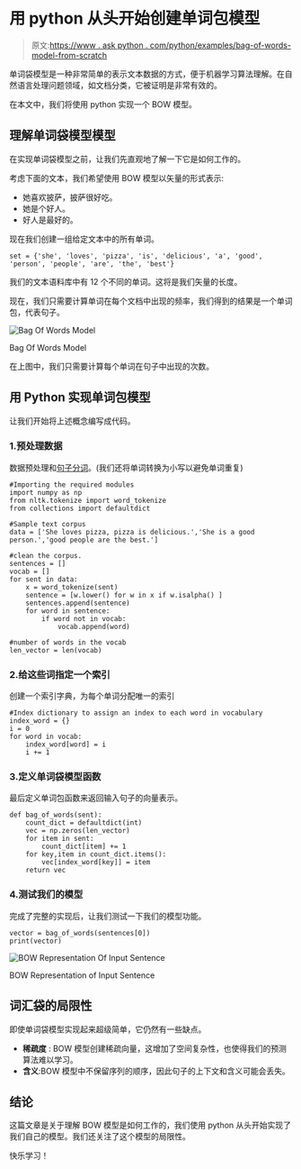 # 用 python 从头开始创建单词包模型

> 原文:[https://www . ask python . com/python/examples/bag-of-words-model-from-scratch](https://www.askpython.com/python/examples/bag-of-words-model-from-scratch)

单词袋模型是一种非常简单的表示文本数据的方式，便于机器学习算法理解。在自然语言处理问题领域，如文档分类，它被证明是非常有效的。

在本文中，我们将使用 python 实现一个 BOW 模型。

## 理解单词袋模型模型

在实现单词袋模型之前，让我们先直观地了解一下它是如何工作的。

考虑下面的文本，我们希望使用 BOW 模型以矢量的形式表示:

*   她喜欢披萨，披萨很好吃。
*   她是个好人。
*   好人是最好的。

现在我们创建一组给定文本中的所有单词。

```
set = {'she', 'loves', 'pizza', 'is', 'delicious', 'a', 'good', 'person', 'people', 'are', 'the', 'best'}

```

我们的文本语料库中有 12 个不同的单词。这将是我们矢量的长度。

现在，我们只需要计算单词在每个文档中出现的频率，我们得到的结果是一个单词包，代表句子。

![Bag Of Words Model](../Images/e2ea0f5ea1f1e4120657d3f4a6dfed94.png)

Bag Of Words Model

在上图中，我们只需要计算每个单词在句子中出现的次数。

## 用 Python 实现单词包模型

让我们开始将上述概念编写成代码。

### 1.预处理数据

数据预处理和[句子分词](https://www.askpython.com/python-modules/tokenization-in-python-using-nltk)。(我们还将单词转换为小写以避免单词重复)

```
#Importing the required modules
import numpy as np
from nltk.tokenize import word_tokenize
from collections import defaultdict 

#Sample text corpus
data = ['She loves pizza, pizza is delicious.','She is a good person.','good people are the best.']

#clean the corpus.
sentences = []
vocab = []
for sent in data:
    x = word_tokenize(sent)
    sentence = [w.lower() for w in x if w.isalpha() ]
    sentences.append(sentence)
    for word in sentence:
        if word not in vocab:
            vocab.append(word)

#number of words in the vocab
len_vector = len(vocab)

```

### 2.给这些词指定一个索引

创建一个索引字典，为每个单词分配唯一的索引

```
#Index dictionary to assign an index to each word in vocabulary
index_word = {}
i = 0
for word in vocab:
    index_word[word] = i 
    i += 1 

```

### 3.定义单词袋模型函数

最后定义单词包函数来返回输入句子的向量表示。

```
def bag_of_words(sent):
    count_dict = defaultdict(int)
    vec = np.zeros(len_vector)
    for item in sent:
        count_dict[item] += 1
    for key,item in count_dict.items():
        vec[index_word[key]] = item
    return vec   

```

### 4.测试我们的模型

完成了完整的实现后，让我们测试一下我们的模型功能。

```
vector = bag_of_words(sentences[0])
print(vector)

```

![BOW Representation Of Input Sentence](../Images/d29904193c98fc360d50cfaab1e48aeb.png)

BOW Representation of Input Sentence

## 词汇袋的局限性

即使单词袋模型实现起来超级简单，它仍然有一些缺点。

*   **稀疏度** : BOW 模型创建稀疏向量，这增加了空间复杂性，也使得我们的预测算法难以学习。
*   **含义**:BOW 模型中不保留序列的顺序，因此句子的上下文和含义可能会丢失。

## 结论

这篇文章是关于理解 BOW 模型是如何工作的，我们使用 python 从头开始实现了我们自己的模型。我们还关注了这个模型的局限性。

快乐学习！